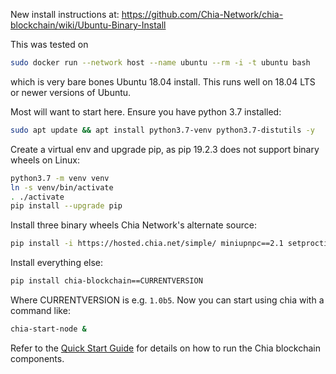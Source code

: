New install instructions at: https://github.com/Chia-Network/chia-blockchain/wiki/Ubuntu-Binary-Install

This was tested on

```bash
sudo docker run --network host --name ubuntu --rm -i -t ubuntu bash
```

which is very bare bones Ubuntu 18.04 install. This runs well on 18.04 LTS or newer versions of Ubuntu.

Most will want to start here. Ensure you have python 3.7 installed:
```bash
sudo apt update && apt install python3.7-venv python3.7-distutils -y
```

Create a virtual env and upgrade pip, as pip 19.2.3 does not support binary wheels on Linux:
```bash
python3.7 -m venv venv
ln -s venv/bin/activate
. ./activate
pip install --upgrade pip
```

Install three binary wheels Chia Network's alternate source:
```bash
pip install -i https://hosted.chia.net/simple/ miniupnpc==2.1 setproctitle==1.1.10 cbor2==5.1.0
```

Install everything else:
```bash
pip install chia-blockchain==CURRENTVERSION
```
Where CURRENTVERSION is e.g. `1.0b5`.
Now you can start using chia with a command like:
```bash
chia-start-node &
```
Refer to the [Quick Start Guide](https://github.com/Chia-Network/chia-blockchain/wiki/Quick-Start-Guide) for details on how to run the Chia blockchain components.